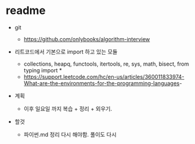 # readme

- git
  - <https://github.com/onlybooks/algorithm-interview>

- 리트코드에서 기본으로 import 하고 있는 모듈
  - collections, heapq, functools, itertools, re, sys, math, bisect, from typing import *
  - <https://support.leetcode.com/hc/en-us/articles/360011833974-What-are-the-environments-for-the-programming-languages>-

- 계획
  - 이후 일요일 까지 복습 + 정리 + 외우기.

- 할것
  - 파이썬.md 정리 다시 해야함. 풀이도 다시